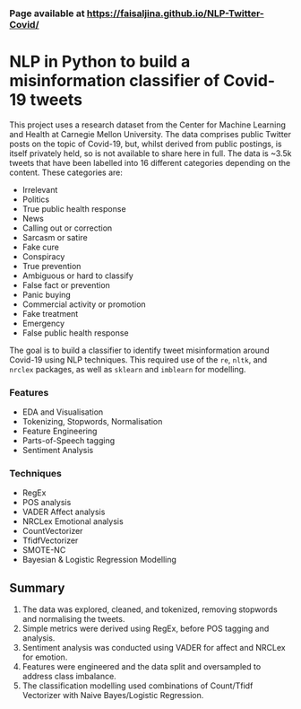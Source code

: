 ### **Page available at https://faisaljina.github.io/NLP-Twitter-Covid/**
#

# NLP in Python to build a misinformation classifier of Covid-19 tweets

This project uses a research dataset from the Center for Machine Learning and Health at Carnegie Mellon University. The data comprises public Twitter posts on the topic of Covid-19, but, whilst derived from public postings, is itself privately held, so is not available to share here in full.
The data is ~3.5k tweets that have been labelled into 16 different categories depending on the content. These categories are:
- Irrelevant
- Politics
- True public health response
- News
- Calling out or correction
- Sarcasm or satire
- Fake cure
- Conspiracy
- True prevention
- Ambiguous or hard to classify
- False fact or prevention
- Panic buying
- Commercial activity or promotion
- Fake treatment
- Emergency
- False public health response

The goal is to build a classifier to identify tweet misinformation around Covid-19 using NLP techniques. This required use of the `re`, `nltk`, and `nrclex` packages, as well as `sklearn` and `imblearn` for modelling.

### Features
- EDA and Visualisation
- Tokenizing, Stopwords, Normalisation
- Feature Engineering
- Parts-of-Speech tagging
- Sentiment Analysis

### Techniques
- RegEx
- POS analysis
- VADER Affect analysis
- NRCLex Emotional analysis
- CountVectorizer
- TfidfVectorizer
- SMOTE-NC
- Bayesian & Logistic Regression Modelling

## Summary
1. The data was explored, cleaned, and tokenized, removing stopwords and normalising the tweets.
2. Simple metrics were derived using RegEx, before POS tagging and analysis.
3. Sentiment analysis was conducted using VADER for affect and NRCLex for emotion.
4. Features were engineered and the data split and oversampled to address class imbalance.
5. The classification modelling used combinations of Count/Tfidf Vectorizer with Naive Bayes/Logistic Regression.
